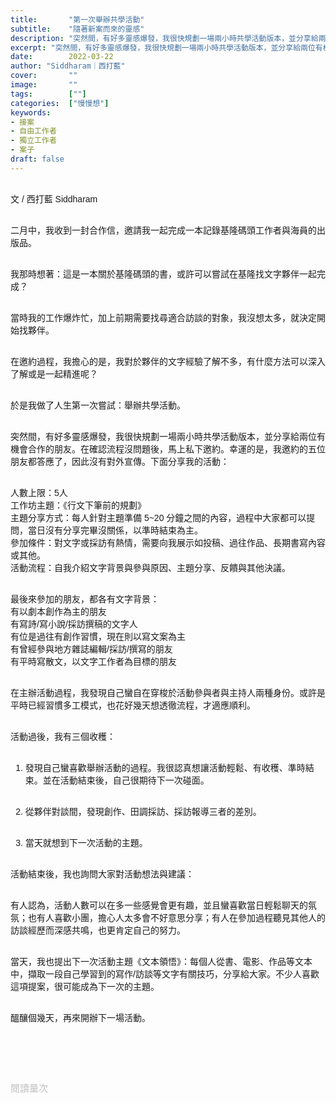 ```yaml
---
title:       "第一次舉辦共學活動"
subtitle:    "隨著新案而來的靈感"
description: "突然間，有好多靈感爆發，我很快規劃一場兩小時共學活動版本，並分享給兩位有機會合作的朋友。在確認流程沒問題後，馬上私下邀約。幸運的是，我邀約的五位朋友都答應了，因此沒有對外宣傳。下面分享我的活動..."
excerpt: "突然間，有好多靈感爆發，我很快規劃一場兩小時共學活動版本，並分享給兩位有機會合作的朋友。在確認流程沒問題後，馬上私下邀約。幸運的是，我邀約的五位朋友都答應了，因此沒有對外宣傳。下面分享我的活動..."
date:        2022-03-22
author: "Siddharam｜西打藍"
cover:       ""
image:       ""
tags:        [""]
categories:  ["慢慢想"]
keywords:
- 接案
- 自由工作者
- 獨立工作者
- 案子
draft: false
---
```


<article style="font-family: 'Noto Sans TC', '微軟正黑體', sans-serif; font-weight: 300;">

<br>文 / 西打藍 Siddharam<br><br>

二月中，我收到一封合作信，邀請我一起完成一本記錄基隆碼頭工作者與海員的出版品。<br><br>

我那時想著：這是一本關於基隆碼頭的書，或許可以嘗試在基隆找文字夥伴一起完成？<br><br>

當時我的工作爆炸忙，加上前期需要找尋適合訪談的對象，我沒想太多，就決定開始找夥伴。<br><br>

在邀約過程，我擔心的是，我對於夥伴的文字經驗了解不多，有什麼方法可以深入了解或是一起精進呢？<br><br>

於是我做了人生第一次嘗試：舉辦共學活動。<br><br>

突然間，有好多靈感爆發，我很快規劃一場兩小時共學活動版本，並分享給兩位有機會合作的朋友。在確認流程沒問題後，馬上私下邀約。幸運的是，我邀約的五位朋友都答應了，因此沒有對外宣傳。下面分享我的活動：<br><br>

人數上限：5人<br>
工作坊主題：《行文下筆前的規劃》<br>
主題分享方式：每人針對主題準備 5~20 分鐘之間的內容，過程中大家都可以提問，當日沒有分享完畢沒關係，以準時結束為主。<br>
參加條件：對文字或採訪有熱情，需要向我展示如投稿、過往作品、長期書寫內容或其他。<br>
活動流程：自我介紹文字背景與參與原因、主題分享、反饋與其他決議。<br><br>

最後來參加的朋友，都各有文字背景：<br>
有以劇本創作為主的朋友<br>
有寫詩/寫小說/採訪撰稿的文字人<br>
有位是過往有創作習慣，現在則以寫文案為主<br>
有曾經參與地方雜誌編輯/採訪/撰寫的朋友<br>
有平時寫散文，以文字工作者為目標的朋友<br><br>

在主辦活動過程，我發現自己蠻自在穿梭於活動參與者與主持人兩種身份。或許是平時已經習慣多工模式，也花好幾天想透徹流程，才適應順利。<br><br>

活動過後，我有三個收穫：<br><br>

1. 發現自己蠻喜歡舉辦活動的過程。我很認真想讓活動輕鬆、有收穫、準時結束。並在活動結束後，自己很期待下一次碰面。<br><br>

2. 從夥伴對談間，發現創作、田調採訪、採訪報導三者的差別。<br><br>

3. 當天就想到下一次活動的主題。<br><br>

活動結束後，我也詢問大家對活動想法與建議：<br><br>

有人認為，活動人數可以在多一些感覺會更有趣，並且蠻喜歡當日輕鬆聊天的氛氛；也有人喜歡小團，擔心人太多會不好意思分享；有人在參加過程聽見其他人的訪談經歷而深感共鳴，也更肯定自己的努力。<br><br>

當天，我也提出下一次活動主題《文本領悟》：每個人從書、電影、作品等文本中，擷取一段自己學習到的寫作/訪談等文字有關技巧，分享給大家。不少人喜歡這項提案，很可能成為下一次的主題。<br><br>

醞釀個幾天，再來開辦下一場活動。<br><br>


<br><br><br>

</article>

<div style="color: #bfbfbf; font-size: 15px;" id="busuanzi_container_page_pv">
  閱讀量<span id="busuanzi_value_page_pv"></span>次
</div>

<script src="../../js/post.js"></script>





